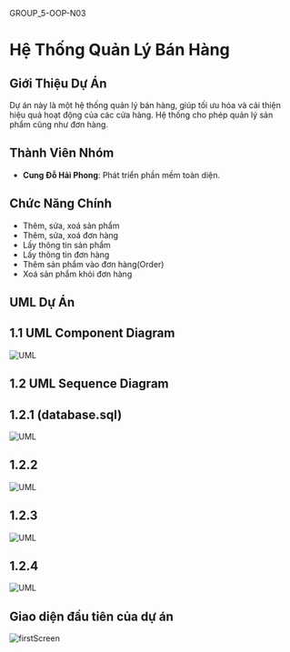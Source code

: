 GROUP_5-OOP-N03 
# Hệ Thống Quản Lý Bán Hàng

## Giới Thiệu Dự Án
Dự án này là một hệ thống quản lý bán hàng, giúp tối ưu hóa và cải thiện hiệu quả hoạt động của các cửa hàng. Hệ thống cho phép quản lý sản phẩm cũng như đơn hàng.
## Thành Viên Nhóm
- **Cung Đỗ Hải Phong**: Phát triển phần mềm toàn diện.


## Chức Năng Chính
- Thêm, sửa, xoá sản phẩm
- Thêm, sửa, xoá đơn hàng
- Lấy thông tin sản phẩm
- Lấy thông tin đơn hàng
- Thêm sản phẩm vào đơn hàng(Order)
- Xoá sản phẩm khỏi đơn hàng

## UML Dự Án

## 1.1 UML Component Diagram

![UML](https://github.com/user-attachments/assets/843e63f4-dba8-4f92-8759-acb107074fd5)



## 1.2 UML Sequence Diagram

## 1.2.1 (database.sql)

![UML](https://github.com/user-attachments/assets/0c504e4c-3abd-40e6-9577-1f18fbb60878)

## 1.2.2

![UML](https://github.com/user-attachments/assets/05a05666-cddf-42d8-bf3e-eb2636dc7e0b)


## 1.2.3

![UML](https://github.com/user-attachments/assets/20241541-ea81-4919-a7b1-d7c37284787f)


## 1.2.4

![UML](https://github.com/user-attachments/assets/b24750c3-909a-491e-8fe5-2d6de6af9bbb)


## Giao diện đầu tiên của dự án
![firstScreen](https://github.com/user-attachments/assets/3e754c8e-de54-444d-b075-b48958978aee)
